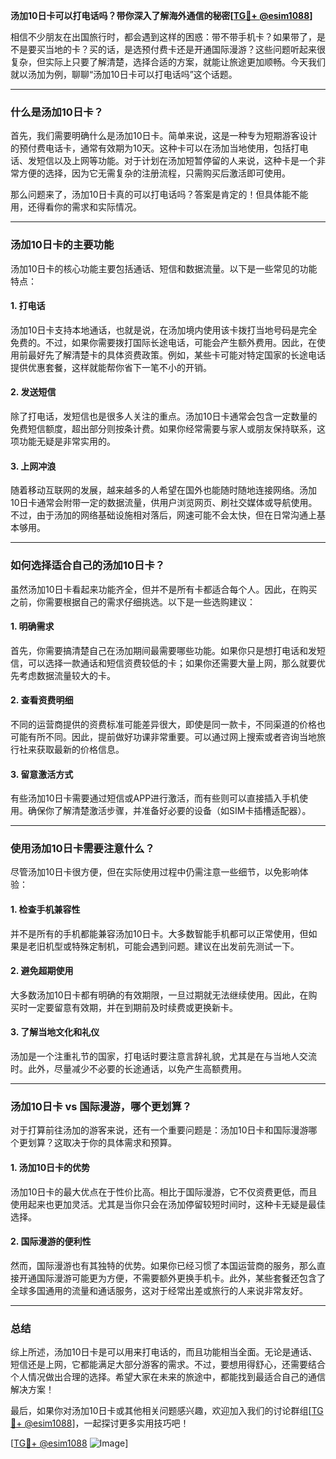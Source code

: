 **汤加10日卡可以打电话吗？带你深入了解海外通信的秘密[[TG💪+ @esim1088](https://t.me/s/esim1088)]**

相信不少朋友在出国旅行时，都会遇到这样的困惑：带不带手机卡？如果带了，是不是要买当地的卡？买的话，是选预付费卡还是开通国际漫游？这些问题听起来很复杂，但实际上只要了解清楚，选择合适的方案，就能让旅途更加顺畅。今天我们就以汤加为例，聊聊“汤加10日卡可以打电话吗”这个话题。

---

### 什么是汤加10日卡？

首先，我们需要明确什么是汤加10日卡。简单来说，这是一种专为短期游客设计的预付费电话卡，通常有效期为10天。这种卡可以在汤加当地使用，包括打电话、发短信以及上网等功能。对于计划在汤加短暂停留的人来说，这种卡是一个非常方便的选择，因为它无需复杂的注册流程，只需购买后激活即可使用。

那么问题来了，汤加10日卡真的可以打电话吗？答案是肯定的！但具体能不能用，还得看你的需求和实际情况。

---

### 汤加10日卡的主要功能

汤加10日卡的核心功能主要包括通话、短信和数据流量。以下是一些常见的功能特点：

#### 1. **打电话**
汤加10日卡支持本地通话，也就是说，在汤加境内使用该卡拨打当地号码是完全免费的。不过，如果你需要拨打国际长途电话，可能会产生额外费用。因此，在使用前最好先了解清楚卡的具体资费政策。例如，某些卡可能对特定国家的长途电话提供优惠套餐，这样就能帮你省下一笔不小的开销。

#### 2. **发送短信**
除了打电话，发短信也是很多人关注的重点。汤加10日卡通常会包含一定数量的免费短信额度，超出部分则按条计费。如果你经常需要与家人或朋友保持联系，这项功能无疑是非常实用的。

#### 3. **上网冲浪**
随着移动互联网的发展，越来越多的人希望在国外也能随时随地连接网络。汤加10日卡通常会附带一定的数据流量，供用户浏览网页、刷社交媒体或导航使用。不过，由于汤加的网络基础设施相对落后，网速可能不会太快，但在日常沟通上基本够用。

---

### 如何选择适合自己的汤加10日卡？

虽然汤加10日卡看起来功能齐全，但并不是所有卡都适合每个人。因此，在购买之前，你需要根据自己的需求仔细挑选。以下是一些选购建议：

#### 1. **明确需求**
首先，你需要搞清楚自己在汤加期间最需要哪些功能。如果你只是想打电话和发短信，可以选择一款通话和短信资费较低的卡；如果你还需要大量上网，那么就要优先考虑数据流量较大的卡。

#### 2. **查看资费明细**
不同的运营商提供的资费标准可能差异很大，即使是同一款卡，不同渠道的价格也可能有所不同。因此，提前做好功课非常重要。可以通过网上搜索或者咨询当地旅行社来获取最新的价格信息。

#### 3. **留意激活方式**
有些汤加10日卡需要通过短信或APP进行激活，而有些则可以直接插入手机使用。确保你了解清楚激活步骤，并准备好必要的设备（如SIM卡插槽适配器）。

---

### 使用汤加10日卡需要注意什么？

尽管汤加10日卡很方便，但在实际使用过程中仍需注意一些细节，以免影响体验：

#### 1. **检查手机兼容性**
并不是所有的手机都能兼容汤加10日卡。大多数智能手机都可以正常使用，但如果是老旧机型或特殊定制机，可能会遇到问题。建议在出发前先测试一下。

#### 2. **避免超期使用**
大多数汤加10日卡都有明确的有效期限，一旦过期就无法继续使用。因此，在购买时一定要留意有效期，并在到期前及时续费或更换新卡。

#### 3. **了解当地文化和礼仪**
汤加是一个注重礼节的国家，打电话时要注意言辞礼貌，尤其是在与当地人交流时。此外，尽量减少不必要的长途通话，以免产生高额费用。

---

### 汤加10日卡 vs 国际漫游，哪个更划算？

对于打算前往汤加的游客来说，还有一个重要问题是：汤加10日卡和国际漫游哪个更划算？这取决于你的具体需求和预算。

#### 1. **汤加10日卡的优势**
汤加10日卡的最大优点在于性价比高。相比于国际漫游，它不仅资费更低，而且使用起来也更加灵活。尤其是当你只会在汤加停留较短时间时，这种卡无疑是最佳选择。

#### 2. **国际漫游的便利性**
然而，国际漫游也有其独特的优势。如果你已经习惯了本国运营商的服务，那么直接开通国际漫游可能更为方便，不需要额外更换手机卡。此外，某些套餐还包含了全球多国通用的流量和通话服务，这对于经常出差或旅行的人来说非常友好。

---

### 总结

综上所述，汤加10日卡是可以用来打电话的，而且功能相当全面。无论是通话、短信还是上网，它都能满足大部分游客的需求。不过，要想用得舒心，还需要结合个人情况做出合理的选择。希望大家在未来的旅途中，都能找到最适合自己的通信解决方案！

最后，如果你对汤加10日卡或其他相关问题感兴趣，欢迎加入我们的讨论群组[[TG💪+ @esim1088](https://t.me/s/esim1088)]，一起探讨更多实用技巧吧！

[[TG💪+ @esim1088](https://t.me/s/esim1088) ![Image](https://i.postimg.cc/4NQfJmqS/Snipaste-2025-05-13-00-14-12.png)]